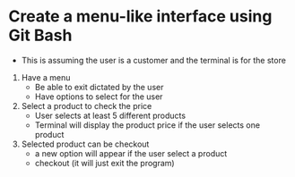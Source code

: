# Create a menu-like interface using Git Bash
* This is assuming the user is a customer and the terminal is for the store
1. Have a menu
	* Be able to exit dictated by the user
	* Have options to select for the user
2. Select a product to check the price
	* User selects at least 5 different products
	* Terminal will display the product price if the user selects one product
3. Selected product can be checkout
	* a new option will appear if the user select a product
	* checkout (it will just exit the program)

